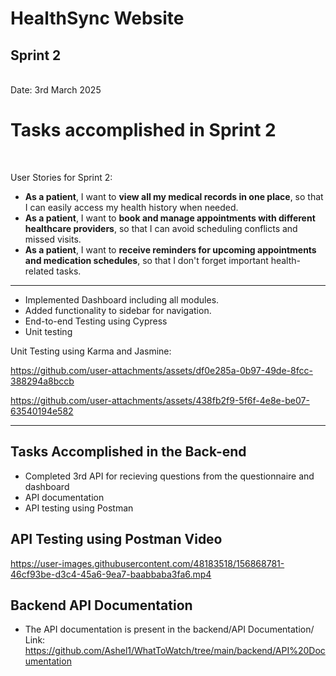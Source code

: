<h1>HealthSync Website</h1>
<h2>Sprint 2</h2> <br>
Date: 3rd March 2025

<br>
<h1>Tasks accomplished in Sprint 2</h1>
<br>

User Stories for Sprint 2:
- **As a patient**, I want to **view all my medical records in one place**, so that I can easily access my health history when needed.  
- **As a patient**, I want to **book and manage appointments with different healthcare providers**, so that I can avoid scheduling conflicts and missed visits.  
- **As a patient**, I want to **receive reminders for upcoming appointments and medication schedules**, so that I don't forget important health-related tasks.  

<hr>

- Implemented Dashboard including all modules.
- Added functionality to sidebar for navigation.
- End-to-end Testing using Cypress
- Unit testing
 
 Unit Testing using Karma and Jasmine:


https://github.com/user-attachments/assets/df0e285a-0b97-49de-8fcc-388294a8bccb


https://github.com/user-attachments/assets/438fb2f9-5f6f-4e8e-be07-63540194e582




<hr>
<h2>Tasks Accomplished in the Back-end</h2>

 - Completed 3rd API for recieving questions from the questionnaire and dashboard
 - API documentation
 - API testing using Postman 


<h2> API Testing using Postman Video </h2>


https://user-images.githubusercontent.com/48183518/156868781-46cf93be-d3c4-45a6-9ea7-baabbaba3fa6.mp4


<h2>Backend API Documentation</h2>

 - The API documentation is present in the backend/API Documentation/ 
   Link: https://github.com/Ashel1/WhatToWatch/tree/main/backend/API%20Documentation
